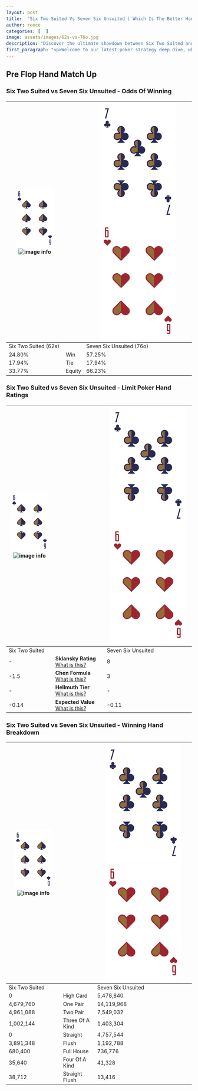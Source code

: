```yaml
---
layout: post
title:  "Six Two Suited Vs Seven Six Unsuited | Which Is The Better Hand In Poker? A Complete Guide"
author: reece
categories: [  ]
image: assets/images/62s-vs-76o.jpg
description: "Discover the ultimate showdown between Six Two Suited and Seven Six Unsuited in poker! Uncover the odds, strategies, and scenarios where one hand triumphs over the other. Get ready to up your poker game with this thrilling analysis."
first_paragraph: "<p>Welcome to our latest poker strategy deep dive, where we're pitting two distinct hands against each other in a high-stakes showdown: Six Two Suited vs Seven Six Unsuited.</p><p>In the dynamic world of poker, every decision counts, and knowing which hand holds the upper hand is key to your success at the table.</p><p>In this article, we'll dissect these two hands, explore the scenarios where one dominates the other, and equip you with the knowledge to make strategic choices that can tip the odds in your favor.</p><p>Get ready to unravel the intriguing dynamics of these poker hands and elevate your game to new heights.</p>"
---
```




[comment]: # (sp0)

## Pre Flop Hand Match Up

<div class="table hand-ratings" markdown="1"> 



### Six Two Suited vs Seven Six Unsuited - Odds Of Winning


    
| ![image info](assets/images/hand1/6.png) ![image info](assets/images/hand1/2s.png) |  | ![image info](assets/images/hand2/7.png) ![image info](assets/images/hand2/6o.png) |
| -------- | -------- | -------- |
| Six Two Suited (62s) |  | Seven Six Unsuited (76o) |
| 24.80% | Win | 57.25% |
| 17.94% | Tie | 17.94% |
| 33.77% | Equity | 66.23% |




[comment]: # (sp1)



### Six Two Suited vs Seven Six Unsuited - Limit Poker Hand Ratings


    
| ![image info](assets/images/hand1/6.png) ![image info](assets/images/hand1/2s.png) |  | ![image info](assets/images/hand2/7.png) ![image info](assets/images/hand2/6o.png) |
| -------- | -------- | -------- |
| Six Two Suited |  | Seven Six Unsuited |
| - | **Sklansky Rating** [What is this?](/sklansky-rating-explained) | 8 |
| -1.5 | **Chen Formula** [What is this?](/chen-formula-explained) | 3 |
| - | **Hellmuth Tier** [What is this?](/Hellmuth-tier-explained) | - |
| -0.14 | **Expected Value** [What is this?](/expected-value-explained) | -0.11 |




[comment]: # (sp2)



### Six Two Suited vs Seven Six Unsuited - Winning Hand Breakdown


    
| ![image info](assets/images/hand1/6.png) ![image info](assets/images/hand1/2s.png) |  | ![image info](assets/images/hand2/7.png) ![image info](assets/images/hand2/6o.png) |
| -------- | -------- | -------- |
| Six Two Suited |  | Seven Six Unsuited |
| 0 | High Card | 5,478,840 |
| 4,679,760 | One Pair | 14,119,968 |
| 4,961,088 | Two Pair | 7,549,032 |
| 1,002,144 | Three Of A Kind | 1,403,304 |
| 0 | Straight | 4,757,544 |
| 3,891,348 | Flush | 1,192,788 |
| 680,400 | Full House | 736,776 |
| 35,640 | Four Of A Kind | 41,328 |
| 38,712 | Straight Flush | 13,416 |




[comment]: # (sp3)



</div>

[comment]: # (sp4)



[comment]: # (sp5)

